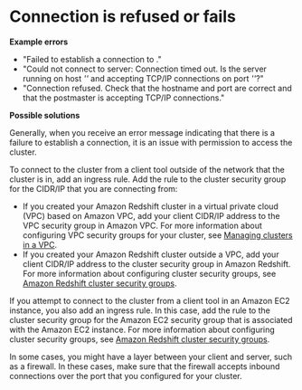 # Connection is refused or fails<a name="connecting-refusal-failure-issues"></a>

**Example errors**
+ "Failed to establish a connection to *<endpoint>*\."
+ "Could not connect to server: Connection timed out\. Is the server running on host *'<endpoint>'* and accepting TCP/IP connections on port *'<port>'*?"
+ "Connection refused\. Check that the hostname and port are correct and that the postmaster is accepting TCP/IP connections\."

**Possible solutions**

Generally, when you receive an error message indicating that there is a failure to establish a connection, it is an issue with permission to access the cluster\. 

To connect to the cluster from a client tool outside of the network that the cluster is in, add an ingress rule\. Add the rule to the cluster security group for the CIDR/IP that you are connecting from: 
+ If you created your Amazon Redshift cluster in a virtual private cloud \(VPC\) based on Amazon VPC, add your client CIDR/IP address to the VPC security group in Amazon VPC\. For more information about configuring VPC security groups for your cluster, see [Managing clusters in a VPC](managing-clusters-vpc.md)\.
+  If you created your Amazon Redshift cluster outside a VPC, add your client CIDR/IP address to the cluster security group in Amazon Redshift\. For more information about configuring cluster security groups, see [Amazon Redshift cluster security groups](working-with-security-groups.md)\.

 If you attempt to connect to the cluster from a client tool in an Amazon EC2 instance, you also add an ingress rule\. In this case, add the rule to the cluster security group for the Amazon EC2 security group that is associated with the Amazon EC2 instance\. For more information about configuring cluster security groups, see [Amazon Redshift cluster security groups](working-with-security-groups.md)\. 

 In some cases, you might have a layer between your client and server, such as a firewall\. In these cases, make sure that the firewall accepts inbound connections over the port that you configured for your cluster\. 